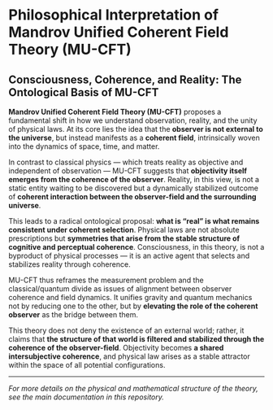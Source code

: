 # Philosophical Interpretation of Mandrov Unified Coherent Field Theory (MU-CFT)

## Consciousness, Coherence, and Reality: The Ontological Basis of MU-CFT

**Mandrov Unified Coherent Field Theory (MU-CFT)** proposes a fundamental shift in how we understand observation, reality, and the unity of physical laws. At its core lies the idea that the **observer is not external to the universe**, but instead manifests as a **coherent field**, intrinsically woven into the dynamics of space, time, and matter.

In contrast to classical physics — which treats reality as objective and independent of observation — MU-CFT suggests that **objectivity itself emerges from the coherence of the observer**. Reality, in this view, is not a static entity waiting to be discovered but a dynamically stabilized outcome of **coherent interaction between the observer-field and the surrounding universe**.

This leads to a radical ontological proposal: **what is “real” is what remains consistent under coherent selection**. Physical laws are not absolute prescriptions but **symmetries that arise from the stable structure of cognitive and perceptual coherence**. Consciousness, in this theory, is not a byproduct of physical processes — it is an active agent that selects and stabilizes reality through coherence.

MU-CFT thus reframes the measurement problem and the classical/quantum divide as issues of alignment between observer coherence and field dynamics. It unifies gravity and quantum mechanics not by reducing one to the other, but by **elevating the role of the coherent observer** as the bridge between them.

This theory does not deny the existence of an external world; rather, it claims that **the structure of that world is filtered and stabilized through the coherence of the observer-field**. Objectivity becomes **a shared intersubjective coherence**, and physical law arises as a stable attractor within the space of all potential configurations.

---

*For more details on the physical and mathematical structure of the theory, see the main documentation in this repository.*
